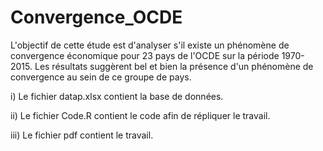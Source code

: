 # Convergence_OCDE

L'objectif de cette étude est d'analyser s'il existe un phénomène de convergence économique pour 23 pays de l'OCDE sur la période 1970-2015. Les résultats suggèrent bel et bien la présence d'un phénomène de convergence au sein de ce groupe de pays.

i) Le fichier datap.xlsx contient la base de données.

ii) Le fichier Code.R contient le code afin de répliquer le travail.

iii) Le fichier pdf contient le travail.
